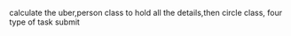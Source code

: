 
calculate the uber,person class to hold all the details,then circle class, four type of task submit 